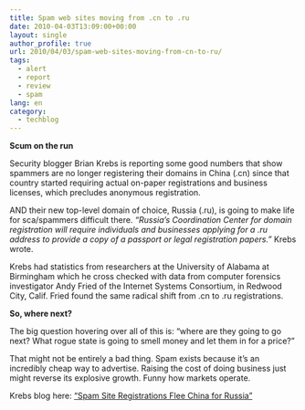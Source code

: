 ```yaml
---
title: Spam web sites moving from .cn to .ru
date: 2010-04-03T13:09:00+00:00
layout: single
author_profile: true
url: 2010/04/03/spam-web-sites-moving-from-cn-to-ru/
tags:
  - alert
  - report
  - review
  - spam
lang: en
category: 
  - techblog
---
```

**Scum on the run**

Security blogger Brian Krebs is reporting some good numbers that show spammers are no longer registering their domains in China (.cn) since that country started requiring actual on-paper registrations and business licenses, which precludes anonymous registration.

AND their new top-level domain of choice, Russia (.ru), is going to make life for sca/spammers difficult there. _“Russia’s Coordination Center for domain registration will require individuals and businesses applying for a .ru address to provide a copy of a passport or legal registration papers.”_ Krebs wrote.

Krebs had statistics from researchers at the University of Alabama at Birmingham which he cross checked with data from computer forensics investigator Andy Fried of the Internet Systems Consortium, in Redwood City, Calif. Fried found the same radical shift from .cn to .ru registrations.

**So, where next?**

The big question hovering over all of this is: “where are they going to go next? What rogue state is going to smell money and let them in for a price?”

That might not be entirely a bad thing. Spam exists because it’s an incredibly cheap way to advertise. Raising the cost of doing business just might reverse its explosive growth. Funny how markets operate.

Krebs blog here: [“Spam Site Registrations Flee China for Russia”](http://www.krebsonsecurity.com/2010/03/spam-site-registrations-flee-china-for-russia/#more-2167)
